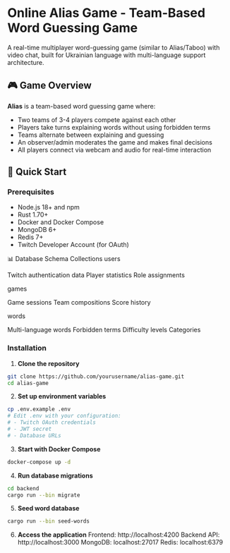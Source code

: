 # Online Alias Game - Team-Based Word Guessing Game

A real-time multiplayer word-guessing game (similar to Alias/Taboo) with video chat, built for Ukrainian language with multi-language support architecture.

## 🎮 Game Overview

**Alias** is a team-based word guessing game where:
- Two teams of 3-4 players compete against each other
- Players take turns explaining words without using forbidden terms
- Teams alternate between explaining and guessing
- An observer/admin moderates the game and makes final decisions
- All players connect via webcam and audio for real-time interaction

## 🚀 Quick Start

### Prerequisites

- Node.js 18+ and npm
- Rust 1.70+
- Docker and Docker Compose
- MongoDB 6+
- Redis 7+
- Twitch Developer Account (for OAuth)

📊 Database Schema
Collections
users

Twitch authentication data
Player statistics
Role assignments

games

Game sessions
Team compositions
Score history

words

Multi-language words
Forbidden terms
Difficulty levels
Categories

### Installation

1. **Clone the repository**
  ```bash
  git clone https://github.com/yourusername/alias-game.git
  cd alias-game
```
2. **Set up environment variables**
```bash
cp .env.example .env
# Edit .env with your configuration:
# - Twitch OAuth credentials
# - JWT secret
# - Database URLs
```
3. **Start with Docker Compose**
```bash
docker-compose up -d
```
4. **Run database migrations**
```bash
cd backend
cargo run --bin migrate
```
5. **Seed word database**
```bash
cargo run --bin seed-words 

```
6. **Access the application**
   Frontend: http://localhost:4200
   Backend API: http://localhost:3000
   MongoDB: localhost:27017
   Redis: localhost:6379


